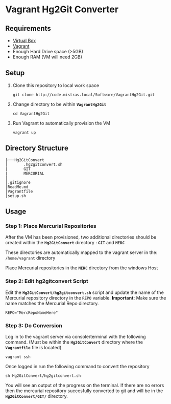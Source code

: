 # Vagrant Hg2Git Converter

## Requirements

 - [Virtual Box](https://www.virtualbox.org/wiki/Downloads)     
 - [Vagrant](https://www.vagrantup.com/downloads.html)
- Enough Hard Drive space (>5GB)
- Enough RAM (VM will need 2GB)


## Setup

 1. Clone this repository to local work space
	```
	git clone http://code.mistras.local/Software/VagrantHg2Git.git
	```

 2. Change directory to be within **`VagrantHg2Git`**
	```
	cd VagrantHg2Git
	```
		
 3. Run Vagrant to automatically provision the VM
	```
	vagrant up
	```


## Directory Structure

	├───Hg2GitConvert
    │       .hg2gitconvert.sh
    |       GIT
    |       MERCURIAL    
    │   	
    │.gitignore
    │ReadMe.md
    │Vagrantfile
    │setup.sh
	
    
## Usage

### Step 1: Place Mercurial Repositories

After the VM has been provisioned, two additional directories should be created within the **`Hg2GitConvert`** directory : **`GIT`** and **`MERC`**

These directories are automatically mapped to the vagrant server in the: `/home/vagrant` directory

Place Mercurial repositories in the **`MERC`** directory from the windows Host

### Step 2: Edit hg2gitconvert Script

Edit the **`Hg2GitConvert/hg2gitconvert.sh`** script and update the name of the Mercurial repository directory in the `REPO` variable. 
**Important:** Make sure the name matches the Mercurial Repo directory.

```
REPO="MercRepoNameHere"
```


### Step 3: Do Conversion

Log in to the vagrant server via console/terminal with the following command. (Must be within the **`Hg2GitConvert`** directory where the **`Vagrantfile`** file is located)

```
vagrant ssh
```

Once logged in run the following command to convert the repository

```
sh Hg2GitConvert/hg2gitconvert.sh
```

You will see an output of the progress on the terminal. If there are no errors then the mercurial repository succesfully converted to git and will be in the **`Hg2GitConvert/GIT/`** directory.